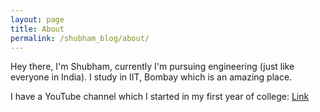 ```yaml
---
layout: page
title: About
permalink: /shubham_blog/about/
---
```


Hey there, I'm Shubham, currently I'm pursuing engineering (just like everyone in India). I study in IIT, Bombay which is an amazing place.

I have a YouTube channel which I started in my first year of college:
[Link][youtube-channel]



[youtube-channel]: https://www.youtube.com/channel/UC0nGSQdKVwXc6pFKkVMHM1w
